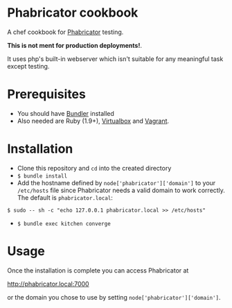 # Phabricator cookbook
A chef cookbook for [Phabricator](http://phabricator.org) testing.

**This is not ment for production deployments!**.

It uses php's built-in webserver which isn't suitable for any meaningful task except testing.

# Prerequisites
- You should have [Bundler](http://bundler.io) installed
- Also needed are Ruby (1.9+), [Virtualbox](http://www.virtualbox.org) and [Vagrant](http://www.vagrantup.com).

# Installation
- Clone this repository and `cd` into the created directory
- `$ bundle install`
- Add the hostname defined by `node['phabricator']['domain']` to your `/etc/hosts` file since Phabricator needs a valid domain to work correctly. The default is `phabricator.local`:
```
$ sudo -- sh -c "echo 127.0.0.1 phabricator.local >> /etc/hosts"
```
- `$ bundle exec kitchen converge`

# Usage
Once the installation is complete you can access Phabricator at

http://phabricator.local:7000

or the domain you chose to use by setting `node['phabricator']['domain']`.
